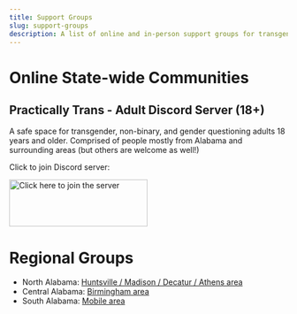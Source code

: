```yaml
---
title: Support Groups
slug: support-groups
description: A list of online and in-person support groups for transgender and non-binary Alabamians
---
```


# Online State-wide Communities

## Practically Trans - Adult Discord Server (18+)

A safe space for transgender, non-binary, and gender questioning adults 18
years and older. Comprised of people mostly from Alabama and surrounding areas
(but others are welcome as well!)

Click to join Discord server:

[<img alt="Click here to join the server" src="/theme/images/discord.png" width="250" height="85">](https://discord.gg/3a9uxjwvbd)

# Regional Groups

 - North Alabama: [Huntsville / Madison / Decatur / Athens area][1]
 - Central Alabama: [Birmingham area][3]
 - South Alabama: [Mobile area][2]

[1]: /pages/groups-north.html
[2]: /pages/groups-south.html
[3]: /pages/groups-central.html
